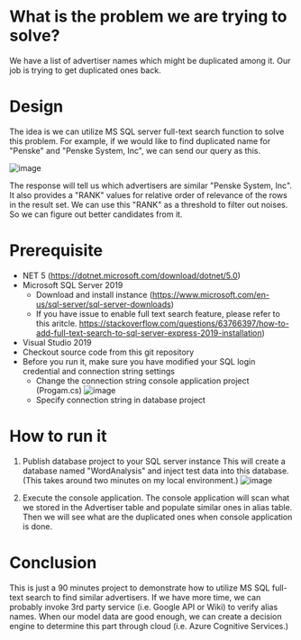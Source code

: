 # What is the problem we are trying to solve?
We have a list of advertiser names which might be duplicated among it. Our job is trying to get duplicated ones back.

# Design
The idea is we can utilize MS SQL server full-text search function to solve this problem. 
For example, if we would like to find duplicated name for "Penske" and "Penske System, Inc", we can send our query as this.

![image](https://user-images.githubusercontent.com/17281511/117516809-040a6780-af4f-11eb-9710-41150d214e63.png)

The response will tell us which advertisers are similar "Penske System, Inc". 
It also provides a "RANK" values for relative order of relevance of the rows in the result set.
We can use this "RANK" as a threshold to filter out noises. So we can figure out better candidates from it.

# Prerequisite
- NET 5 (https://dotnet.microsoft.com/download/dotnet/5.0)
- Microsoft SQL Server 2019
  - Download and install instance (https://www.microsoft.com/en-us/sql-server/sql-server-downloads)
  - If you have issue to enable full text search feature, please refer to this aritcle. https://stackoverflow.com/questions/63766397/how-to-add-full-text-search-to-sql-server-express-2019-installation)
- Visual Studio 2019
- Checkout source code from this git repository
- Before you run it, make sure you have modified your SQL login credential and connection string settings
  - Change the connection string console application project (Progam.cs)
  ![image](https://user-images.githubusercontent.com/17281511/117517544-28674380-af51-11eb-8d61-3100d24868d3.png)
  - Specify connection string in database project


# How to run it
1. Publish database project to your SQL server instance
This will create a database named "WordAnalysis" and inject test data into this database.
(This takes around two minutes on my local environment.)
![image](https://user-images.githubusercontent.com/17281511/117517283-6adc5080-af50-11eb-8839-803cf9dac2b0.png)

2. Execute the console application.
The console application will scan what we stored in the Advertiser table and populate similar ones in alias table.
Then we will see what are the duplicated ones when console application is done.


# Conclusion
This is just a 90 minutes project to demonstrate how to utilize MS SQL full-text search to find similar advertisers.
If we have more time, we can probably invoke 3rd party service (i.e. Google API or Wiki) to verify alias names.
When our model data are good enough, we can create a decision engine to determine this part through cloud (i.e. Azure Cognitive Services.)


